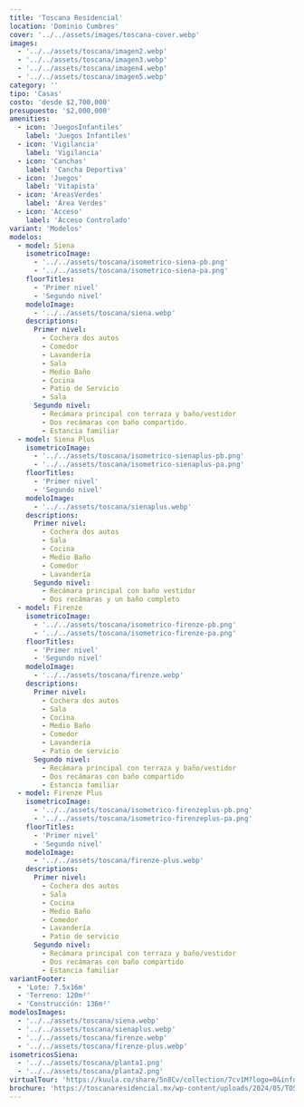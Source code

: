 ```yaml
---
title: 'Toscana Residencial'
location: 'Dominio Cumbres'
cover: '../../assets/images/toscana-cover.webp'
images:
  - '../../assets/toscana/imagen2.webp'
  - '../../assets/toscana/imagen3.webp'
  - '../../assets/toscana/imagen4.webp'
  - '../../assets/toscana/imagen5.webp'
category: ''
tipo: 'Casas'
costo: 'desde $2,700,000'
presupuesto: '$2,000,000'
amenities:
  - icon: 'JuegosInfantiles'
    label: 'Juegos Infantiles'
  - icon: 'Vigilancia'
    label: 'Vigilancia'
  - icon: 'Canchas'
    label: 'Cancha Deportiva'
  - icon: 'Juegos'
    label: 'Vitapista'
  - icon: 'AreasVerdes'
    label: 'Área Verdes'
  - icon: 'Acceso'
    label: 'Ácceso Controlado'
variant: 'Modelos'
modelos:
  - model: Siena
    isometricoImage:
      - '../../assets/toscana/isometrico-siena-pb.png'
      - '../../assets/toscana/isometrico-siena-pa.png'
    floorTitles:
      - 'Primer nivel'
      - 'Segundo nivel'
    modeloImage:
      - '../../assets/toscana/siena.webp'
    descriptions:
      Primer nivel:
        - Cochera dos autos
        - Comedor
        - Lavandería
        - Sala
        - Medio Baño
        - Cocina
        - Patio de Servicio
        - Sala
      Segundo nivel:
        - Recámara principal con terraza y baño/vestidor
        - Dos recámaras con baño compartido.
        - Estancia familiar
  - model: Siena Plus
    isometricoImage:
      - '../../assets/toscana/isometrico-sienaplus-pb.png'
      - '../../assets/toscana/isometrico-sienaplus-pa.png'
    floorTitles:
      - 'Primer nivel'
      - 'Segundo nivel'
    modeloImage:
      - '../../assets/toscana/sienaplus.webp'
    descriptions:
      Primer nivel:
        - Cochera dos autos
        - Sala
        - Cocina
        - Medio Baño
        - Comedor
        - Lavandería
      Segundo nivel:
        - Recámara principal con baño vestidor
        - Dos recámaras y un baño completo
  - model: Firenze
    isometricoImage:
      - '../../assets/toscana/isometrico-firenze-pb.png'
      - '../../assets/toscana/isometrico-firenze-pa.png'
    floorTitles:
      - 'Primer nivel'
      - 'Segundo nivel'
    modeloImage:
      - '../../assets/toscana/firenze.webp'
    descriptions:
      Primer nivel:
        - Cochera dos autos
        - Sala
        - Cocina
        - Medio Baño
        - Comedor
        - Lavandería
        - Patio de servicio
      Segundo nivel:
        - Recámara principal con terraza y baño/vestidor
        - Dos recámaras con baño compartido
        - Estancia familiar
  - model: Firenze Plus
    isometricoImage:
      - '../../assets/toscana/isometrico-firenzeplus-pb.png'
      - '../../assets/toscana/isometrico-firenzeplus-pa.png'
    floorTitles:
      - 'Primer nivel'
      - 'Segundo nivel'
    modeloImage:
      - '../../assets/toscana/firenze-plus.webp'
    descriptions:
      Primer nivel:
        - Cochera dos autos
        - Sala
        - Cocina
        - Medio Baño
        - Comedor
        - Lavandería
        - Patio de servicio
      Segundo nivel:
        - Recámara principal con terraza y baño/vestidor
        - Dos recámaras con baño compartido
        - Estancia familiar
variantFooter:
  - 'Lote: 7.5x16m'
  - 'Terreno: 120m²'
  - 'Construcción: 136m²'
modelosImages:
  - '../../assets/toscana/siena.webp'
  - '../../assets/toscana/sienaplus.webp'
  - '../../assets/toscana/firenze.webp'
  - '../../assets/toscana/firenze-plus.webp'
isometricosSiena:
  - '../../assets/toscana/planta1.png'
  - '../../assets/toscana/planta2.png'
virtualTour: 'https://kuula.co/share/5n8Cv/collection/7cv1M?logo=0&info=0&fs=1&vr=1&sd=1&initload=0&thumbs=1'
brochure: 'https://toscanaresidencial.mx/wp-content/uploads/2024/05/TOSCAN1.pdf'
---
```

